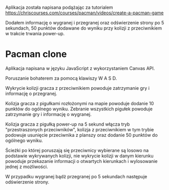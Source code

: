 Aplikacja została napisana podążając za tutorialem https://chriscourses.com/courses/pacman/videos/create-a-pacman-game

Dodałem informację o wygranej i przegranej oraz odświerzenie strony po 5 sekundach, 50 punktów dodawane do wyniku przy kolizji z przeciwnikiem w trakcie trwania power-up.

 # Pacman clone

Aplikacja napisana w języku JavaScript z wykorzystaniem Canvas API.

Poruszanie bohaterem za pomocą klawiszy W A S D.

Wykrycie kolizji gracza z przeciwnikiem powoduje zatrzymanie gry i informację o przegranej.

Kolizja gracza z pigułkami rozłożonymi na mapie powoduje dodanie 10 punktów do ogólnego wyniku. Zebranie wszystkich pigułek powoduje zatrzymanie gry i informację o wygranej.

Kolizja gracza z pigułką power-up na 5 sekund włącza tryb "przestraszonych przeciwników", kolizja z przeciwnikiem w tym trybie podowuje usunięcie przeciwnika z planszy oraz dodanie 50 punktów do ogólnego wyniku.

Ścieżki po której poruszają się przeciwnicy wybierane są losowo na podstawie wykrywanych kolizji, nie wykrycie kolizji w danym kierunku powoduje przekazanie informacji o otwartych kierunkach i wylosowanie jednej z możliwości.

W przypadku wygranej bądż przegranej po 5 sekundach następuje odświerzenie strony.
